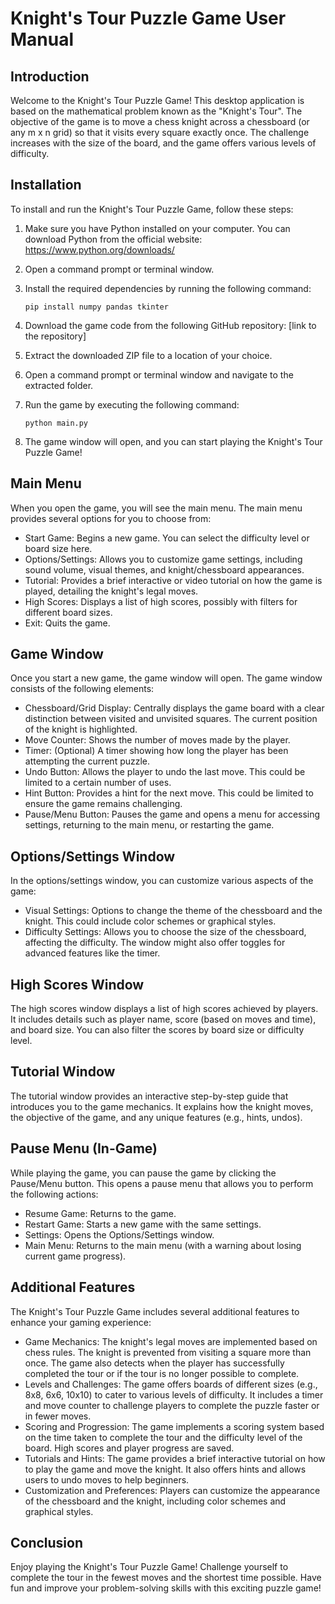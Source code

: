 # Knight's Tour Puzzle Game User Manual

## Introduction
Welcome to the Knight's Tour Puzzle Game! This desktop application is based on the mathematical problem known as the "Knight's Tour". The objective of the game is to move a chess knight across a chessboard (or any m x n grid) so that it visits every square exactly once. The challenge increases with the size of the board, and the game offers various levels of difficulty.

## Installation
To install and run the Knight's Tour Puzzle Game, follow these steps:

1. Make sure you have Python installed on your computer. You can download Python from the official website: https://www.python.org/downloads/

2. Open a command prompt or terminal window.

3. Install the required dependencies by running the following command:
   ```
   pip install numpy pandas tkinter
   ```

4. Download the game code from the following GitHub repository: [link to the repository]

5. Extract the downloaded ZIP file to a location of your choice.

6. Open a command prompt or terminal window and navigate to the extracted folder.

7. Run the game by executing the following command:
   ```
   python main.py
   ```

8. The game window will open, and you can start playing the Knight's Tour Puzzle Game!

## Main Menu
When you open the game, you will see the main menu. The main menu provides several options for you to choose from:

- Start Game: Begins a new game. You can select the difficulty level or board size here.
- Options/Settings: Allows you to customize game settings, including sound volume, visual themes, and knight/chessboard appearances.
- Tutorial: Provides a brief interactive or video tutorial on how the game is played, detailing the knight's legal moves.
- High Scores: Displays a list of high scores, possibly with filters for different board sizes.
- Exit: Quits the game.

## Game Window
Once you start a new game, the game window will open. The game window consists of the following elements:

- Chessboard/Grid Display: Centrally displays the game board with a clear distinction between visited and unvisited squares. The current position of the knight is highlighted.
- Move Counter: Shows the number of moves made by the player.
- Timer: (Optional) A timer showing how long the player has been attempting the current puzzle.
- Undo Button: Allows the player to undo the last move. This could be limited to a certain number of uses.
- Hint Button: Provides a hint for the next move. This could be limited to ensure the game remains challenging.
- Pause/Menu Button: Pauses the game and opens a menu for accessing settings, returning to the main menu, or restarting the game.

## Options/Settings Window
In the options/settings window, you can customize various aspects of the game:

- Visual Settings: Options to change the theme of the chessboard and the knight. This could include color schemes or graphical styles.
- Difficulty Settings: Allows you to choose the size of the chessboard, affecting the difficulty. The window might also offer toggles for advanced features like the timer.

## High Scores Window
The high scores window displays a list of high scores achieved by players. It includes details such as player name, score (based on moves and time), and board size. You can also filter the scores by board size or difficulty level.

## Tutorial Window
The tutorial window provides an interactive step-by-step guide that introduces you to the game mechanics. It explains how the knight moves, the objective of the game, and any unique features (e.g., hints, undos).

## Pause Menu (In-Game)
While playing the game, you can pause the game by clicking the Pause/Menu button. This opens a pause menu that allows you to perform the following actions:

- Resume Game: Returns to the game.
- Restart Game: Starts a new game with the same settings.
- Settings: Opens the Options/Settings window.
- Main Menu: Returns to the main menu (with a warning about losing current game progress).

## Additional Features
The Knight's Tour Puzzle Game includes several additional features to enhance your gaming experience:

- Game Mechanics: The knight's legal moves are implemented based on chess rules. The knight is prevented from visiting a square more than once. The game also detects when the player has successfully completed the tour or if the tour is no longer possible to complete.
- Levels and Challenges: The game offers boards of different sizes (e.g., 8x8, 6x6, 10x10) to cater to various levels of difficulty. It includes a timer and move counter to challenge players to complete the puzzle faster or in fewer moves.
- Scoring and Progression: The game implements a scoring system based on the time taken to complete the tour and the difficulty level of the board. High scores and player progress are saved.
- Tutorials and Hints: The game provides a brief interactive tutorial on how to play the game and move the knight. It also offers hints and allows users to undo moves to help beginners.
- Customization and Preferences: Players can customize the appearance of the chessboard and the knight, including color schemes and graphical styles.

## Conclusion
Enjoy playing the Knight's Tour Puzzle Game! Challenge yourself to complete the tour in the fewest moves and the shortest time possible. Have fun and improve your problem-solving skills with this exciting puzzle game!